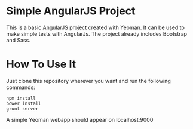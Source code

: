Simple AngularJS Project
========================
This is a basic AngularJS project created with Yeoman. It can be used to make simple tests with AngularJs.
The project already includes Bootstrap and Sass.

How To Use It
=============
Just clone this repository wherever you want and run the following commands:


```
npm install
bower install
grunt server
```

A simple Yeoman webapp should appear on localhost:9000
